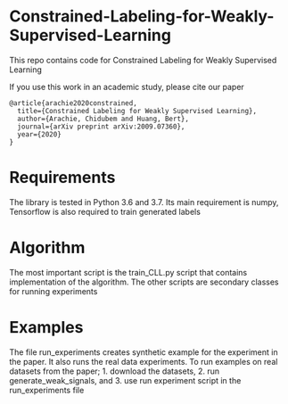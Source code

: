 # Constrained-Labeling-for-Weakly-Supervised-Learning
This repo contains code for Constrained Labeling for Weakly Supervised Learning

If you use this work in an academic study, please cite our paper

```
@article{arachie2020constrained,
  title={Constrained Labeling for Weakly Supervised Learning},
  author={Arachie, Chidubem and Huang, Bert},
  journal={arXiv preprint arXiv:2009.07360},
  year={2020}
}
```

# Requirements

The library is tested in Python 3.6 and 3.7. Its main requirement is numpy, Tensorflow is also required to train generated labels


# Algorithm

The most important script is the train_CLL.py script that contains implementation of the algorithm. The other scripts are secondary classes for running experiments

# Examples

The file run_experiments creates synthetic example for the experiment in the paper. It also runs the real data experiments.
To run examples on real datasets from the paper; 1. download the datasets, 2. run generate_weak_signals, and 3. use run experiment script in the run_experiments file


